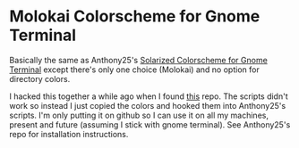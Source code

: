# Molokai Colorscheme for Gnome Terminal

Basically the same as Anthony25's [Solarized Colorscheme for Gnome
Terminal](https://github.com/Anthony25/gnome-terminal-colors-solarized) except there's only one
choice (Molokai) and no option for directory colors.

I hacked this together a while ago when I found
[this](https://github.com/ChadSeibert/gnome-terminal-theme-molokai) repo. The scripts didn't work
so instead I just copied the colors and hooked them into Anthony25's scripts. I'm only putting it on
github so I can use it on all my machines, present and future (assuming I stick with gnome terminal).
See Anthony25's repo for installation instructions.
